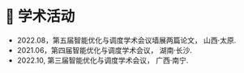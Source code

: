 <h1>🏨 学术活动</h1>
<ul>
    <li>
        2022.08，第五届智能优化与调度学术会议墙展两篇论文， 山西·太原.
    </li>
    <li>
      2021.06，第四届智能优化与调度学术会议， 湖南·长沙.  
    </li>
    <li>
        2022.10, 第三届智能优化与调度学术会议， 广西·南宁.
    </li>
</ul>



